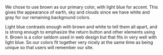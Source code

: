 
We chose to use brown as our primary color, with light blue for accent. This gives the appearance of earth, sky and clouds since we have white and gray for our remaining background colors.

Light blue contrasts enough with brown and white to tell them all apart, and is strong enough to emphasize the return button and other elements using it. Brown is a color seldom used in web design but that fits in very well with light blue. So our colors fit together very nicely at the same time as being unique so that users will remember our site.
